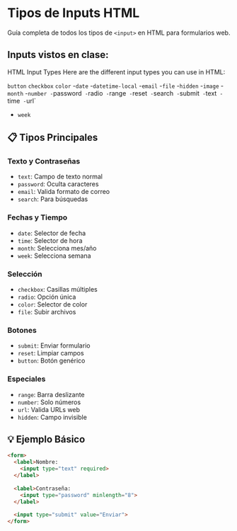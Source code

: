 #  Tipos de Inputs HTML

Guía completa de todos los tipos de `<input>` en HTML para formularios web.

## Inputs vistos en clase:

HTML Input Types
Here are the different input types you can use in HTML:

`button`
`checkbox`
`color`
-`date`
-`datetime-local`
-`email`
-`file`
-`hidden`
-`image`
-`month`
-`number
-`password`
-`radio`
-`range`
-`reset`
-`search`
-`submit`
-`text`
-`time`
-`url`
- `week`

## 📋 Tipos Principales

### **Texto y Contraseñas**
- `text`: Campo de texto normal
- `password`: Oculta caracteres
- `email`: Valida formato de correo
- `search`: Para búsquedas

### **Fechas y Tiempo**
- `date`: Selector de fecha
- `time`: Selector de hora
- `month`: Selecciona mes/año
- `week`: Selecciona semana

### **Selección**
- `checkbox`: Casillas múltiples
- `radio`: Opción única
- `color`: Selector de color
- `file`: Subir archivos

### **Botones**
- `submit`: Enviar formulario
- `reset`: Limpiar campos
- `button`: Botón genérico

### **Especiales**
- `range`: Barra deslizante
- `number`: Solo números
- `url`: Valida URLs web
- `hidden`: Campo invisible

## 💡 Ejemplo Básico
```html
<form>
  <label>Nombre:
    <input type="text" required>
  </label>
  
  <label>Contraseña:
    <input type="password" minlength="8">
  </label>
  
  <input type="submit" value="Enviar">
</form>